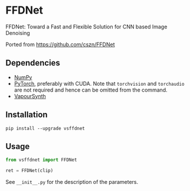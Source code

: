 # FFDNet
FFDNet: Toward a Fast and Flexible Solution for CNN based Image Denoising

Ported from https://github.com/cszn/FFDNet


## Dependencies
- [NumPy](https://numpy.org/install)
- [PyTorch](https://pytorch.org/get-started), preferably with CUDA. Note that `torchvision` and `torchaudio` are not required and hence can be omitted from the command.
- [VapourSynth](http://www.vapoursynth.com/)


## Installation
`pip install --upgrade vsffdnet`


## Usage
```python
from vsffdnet import FFDNet

ret = FFDNet(clip)
```

See `__init__.py` for the description of the parameters.

